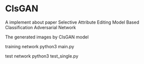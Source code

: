 # ClsGAN
A implement about paper Selective Attribute Editing Model Based Classification Adversarial Network

The generated images by ClsGAN model

training network
python3 main.py

test network
python3 test_single.py

